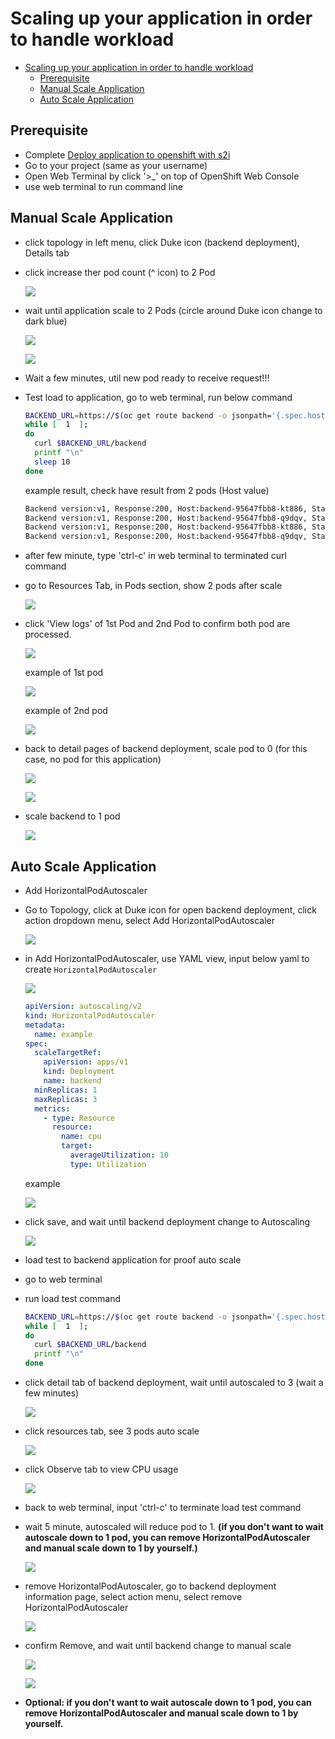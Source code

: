 # Scaling up your application in order to handle workload
<!-- TOC -->

- [Scaling up your application in order to handle workload](#scaling-up-your-application-in-order-to-handle-workload)
  - [Prerequisite](#prerequisite)
  - [Manual Scale Application](#manual-scale-application)
  - [Auto Scale Application](#auto-scale-application)

<!-- /TOC -->
## Prerequisite
- Complete [Deploy application to openshift with s2i](deploywiths2i.md)
- Go to your project (same as your username)
- Open Web Terminal by click '>_' on top of OpenShift Web Console
- use web terminal to run command line

## Manual Scale Application
- click topology in left menu, click Duke icon (backend deployment), Details tab
- click increase ther pod count (^ icon) to 2 Pod

  ![](images/scale_1.png) 

- wait until application scale to 2 Pods (circle around Duke icon change to dark blue)

  ![](images/scale_2.png)

  ![](images/scale_3.png)

- Wait a few minutes, util new pod ready to receive request!!! 

- Test load to application, go to web terminal, run below command 
  ```bash
  BACKEND_URL=https://$(oc get route backend -o jsonpath='{.spec.host}')
  while [  1  ];
  do
    curl $BACKEND_URL/backend
    printf "\n"
    sleep 10
  done
  ```
  example result, check have result from 2 pods (Host value)
  ```bash
  Backend version:v1, Response:200, Host:backend-95647fbb8-kt886, Status:200, Message: Hello, World
  Backend version:v1, Response:200, Host:backend-95647fbb8-q9dqv, Status:200, Message: Hello, World
  Backend version:v1, Response:200, Host:backend-95647fbb8-kt886, Status:200, Message: Hello, World
  Backend version:v1, Response:200, Host:backend-95647fbb8-q9dqv, Status:200, Message: Hello, World
  ```

- after few minute, type 'ctrl-c' in web terminal to terminated curl command
- go to Resources Tab, in Pods section, show 2 pods after scale

  ![](images/scale_5.png)

- click 'View logs' of 1st Pod and 2nd Pod to confirm both pod are processed. 

  ![](images/scale_6.png)

  example of 1st pod

  ![](images/scale_7.png)  

  example of 2nd pod

  ![](images/scale_8.png)  

- back to detail pages of backend deployment, scale pod to 0 (for this case, no pod for this application)

  ![](images/scale_9.png)  

  ![](images/scale_10.png)  

- scale backend to 1 pod

  ![](images/scale_11.png) 
   
## Auto Scale Application
- Add HorizontalPodAutoscaler
- Go to Topology, click at Duke icon for open backend deployment, click action dropdown menu, select Add HorizontalPodAutoscaler
  
  ![](images/scale_12.png) 

- in Add HorizontalPodAutoscaler, use YAML view, input below yaml to create `HorizontalPodAutoscaler`

  ![](images/scale_121.png) 

  ```yaml
  apiVersion: autoscaling/v2
  kind: HorizontalPodAutoscaler
  metadata:
    name: example
  spec:
    scaleTargetRef:
      apiVersion: apps/v1
      kind: Deployment
      name: backend
    minReplicas: 1
    maxReplicas: 3
    metrics:
      - type: Resource
        resource:
          name: cpu
          target:
            averageUtilization: 10
            type: Utilization
  ```

  example

  ![](images/scale_122.png) 

- click save, and wait until backend deployment change to Autoscaling

  ![](images/scale_14.png) 

- load test to backend application for proof auto scale
- go to web terminal
- run load test command

  ```bash
  BACKEND_URL=https://$(oc get route backend -o jsonpath='{.spec.host}')
  while [  1  ];
  do
    curl $BACKEND_URL/backend
    printf "\n"
  done
  ```

- click detail tab of backend deployment, wait until autoscaled to 3 (wait a few minutes)

  ![](images/scale_15.png)   

- click resources tab, see 3 pods auto scale

  ![](images/scale_16.png)

- click Observe tab to view CPU usage 

  ![](images/scale-99.png)

- back to web terminal, input 'ctrl-c' to terminate load test command
- wait 5 minute, autoscaled will reduce pod to 1. **(if you don't want to wait autoscale down to 1 pod, you can remove HorizontalPodAutoscaler and manual scale down to 1 by yourself.)**

  ![](images/scale_18.png)

- remove HorizontalPodAutoscaler, go to backend deployment information page, select action menu, select remove HorizontalPodAutoscaler

  ![](images/scale_19.png)      

- confirm Remove, and wait until backend change to manual scale

  ![](images/scale_20.png)  

  ![](images/scale_11.png) 

- **Optional: if you don't want to wait autoscale down to 1 pod, you can remove HorizontalPodAutoscaler and manual scale down to 1 by yourself.**
  



